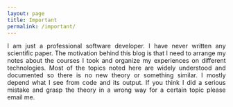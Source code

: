 ```yaml
---
layout: page
title: Important
permalink: /important/
---
```

<p align="justify">
I am just a professional software developer. I have never written any scientific paper. The motivation behind this blog is that I need to arrange my
notes about the courses I took and organize my experiences on different technologies. Most of the topics noted here are widely understood and documented so there is no new theory or something similar.
I mostly depend what I see from code and its output. If you think I did a serious mistake and grasp the theory in a wrong way for a certain topic please email me.
</p>